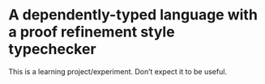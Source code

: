 # A dependently-typed language with a proof refinement style typechecker

This is a learning project/experiment. Don’t expect it to be useful.
